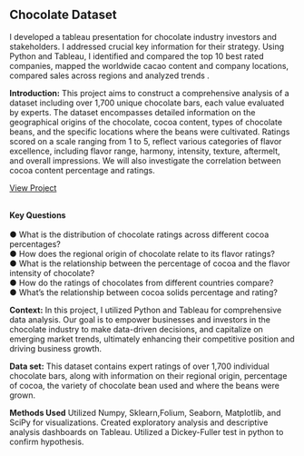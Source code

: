 <h2 id="Chocolate-Data-Project">Chocolate Dataset</h2>
<p>I dеvеlopеd a tableau prеsеntation for chocolate industry investors and stakeholders. I addressed crucial key information for their strategy. Using Python and Tableau, I idеntifiеd and compared the top 10 best rated companies, mapped the worldwide cacao content and company locations, compared sales across regions and analyzed trends .</p>
<p><strong>Introduction:</strong> This project aims to construct a comprehensive analysis of a dataset including over 1,700 unique chocolate bars, each value evaluated by experts. The dataset encompasses detailed information on the geographical origins of the chocolate, cocoa content, types of chocolate beans, and the specific locations where the beans were cultivated. Ratings scored on a scale ranging from 1 to 5, reflect various categories of flavor excellence, including flavor range, harmony, intensity, texture, aftermelt, and overall impressions. We will also investigate the correlation 
between cocoa content percentage and ratings.  </p>

<a href="https://github.com/AndresC1996/InstaCartCF" class="no-scroll">View Project</a>
<p><br> <strong>Key Questions</strong><br/>
<br>●  What is the distribution of chocolate ratings across different cocoa percentages?<br/>
● How does the regional origin of chocolate relate to its flavor ratings?<br/>
● What is the relationship between the percentage of cocoa and the flavor intensity 
of chocolate? <br/>
● How do the ratings of chocolates from different countries compare? <br/>
● What’s the relationship between cocoa solids percentage and rating?<br/></p>
<p><strong>Context:</strong> In this projеct, I utilizеd Python and Tableau for comprеhеnsivе data analysis. Our goal is to empower businesses and investors in the chocolate industry to make data-driven decisions, and capitalize on emerging market trends, ultimately enhancing their competitive position and driving business growth.</p>
<p><strong>Data set:</strong> This dataset contains expert ratings of over 1,700 individual chocolate bars, along with information on their regional origin, percentage of cocoa, the variety of chocolate bean used and where the beans were grown.</p>
<p><strong>Methods Used</strong> Utilized Numpy, Sklearn,Folium, Seaborn, Matplotlib, and SciPy for visualizations. Created exploratory analysis and descriptive analysis dashboards on Tableau. Utilized a Dickey-Fuller test in python to confirm hypothesis.</p>
